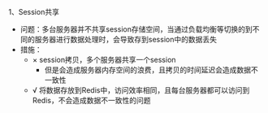 1、Session共享

- 问题：多台服务器并不共享session存储空间，当通过负载均衡等切换的到不同的服务器进行数据处理时，会导致存到session中的数据丢失
- 措施：
    - × session拷贝，多个服务器共享一个session
        - 但是会造成服务器内存空间的浪费，且拷贝的时间延迟会造成数据不一致性
    - √ 将数据存放到Redis中，访问效率相同，且每台服务器都可以访问到Redis，不会造成数据不一致性的问题

